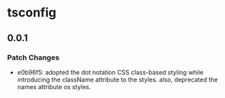 # tsconfig

## 0.0.1

### Patch Changes

- e0b96f5: adopted the dot notation CSS class-based styling while introducing the className attribute to the styles. also, deprecated the names attribute os styles.
